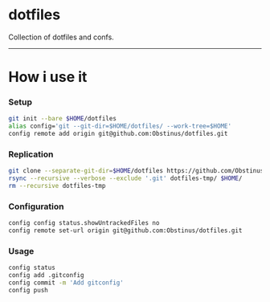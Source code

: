 # dotfiles

Collection of dotfiles and confs.

---
# How i use it

### Setup
```sh
git init --bare $HOME/dotfiles
alias config='git --git-dir=$HOME/dotfiles/ --work-tree=$HOME'
config remote add origin git@github.com:Obstinus/dotfiles.git
```

### Replication
```sh
git clone --separate-git-dir=$HOME/dotfiles https://github.com/Obstinus/dotfiles.git dotfiles-tmp
rsync --recursive --verbose --exclude '.git' dotfiles-tmp/ $HOME/
rm --recursive dotfiles-tmp
```

### Configuration
```sh
config config status.showUntrackedFiles no
config remote set-url origin git@github.com:Obstinus/dotfiles.git
```

### Usage
```sh
config status
config add .gitconfig
config commit -m 'Add gitconfig'
config push
```
